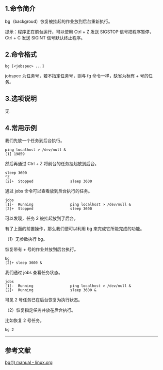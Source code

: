 ## 1.命令简介
bg（backgroud）恢复被挂起的作业放到后台重新执行。

提示：程序正在前台运行，可以使用 Ctrl + Z 发送 SIGSTOP 信号把程序暂停，Ctrl + C 发送  SIGINT 信号默认终止程序。

## 2.命令格式
```shell
bg [<jobspec> ...]
```
jobspec 为任务号，若不指定任务号，则与 fg 命令一样，缺省为标有 + 号的任务。

## 3.选项说明
无

## 4.常用示例
我们先放一个任务到后台执行。
```shell
ping localhost > /dev/null &
[1] 19859
```
然后再通过 Ctrl + Z 将前台的任务挂起放到后台。
```shell
sleep 3600
^Z
[2]+  Stopped                 sleep 3600
```
通过 jobs 命令可以查看放到后台执行的任务。
```shell
jobs
[1]-  Running                 ping localhost > /dev/null &
[2]+  Stopped                 sleep 3600
```
可以发现，任务 2 被挂起放到了后台。

有了上面的前置操作，那么我们便可以利用 bg 来完成它所能完成的功能。

（1）无参数执行 bg。

恢复带有 + 号的作业并放到后台执行。
```shell
bg
[2]+ sleep 3600 &
```
我们通过 jobs 查看任务状态。
```shell
jobs
[1]-  Running                 ping localhost > /dev/null &
[2]+  Running                 sleep 3600 &
```
可见 2 号任务已在后台恢复为执行状态。

（2）恢复指定任务并放在后台执行。

比如恢复 2 号任务。
```shell
bg 2
```

---
## 参考文献
[bg(1) manual - linux.org](https://www.linux.org/docs/man1/bg.html)

<Vssue title="bg-builtin" />
